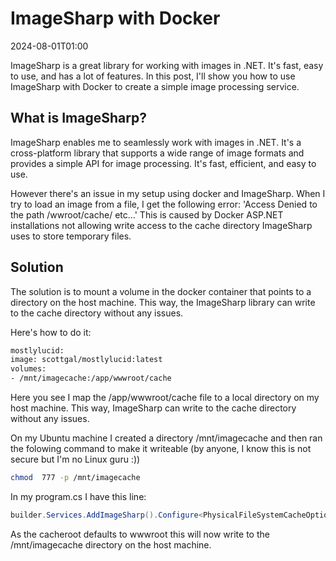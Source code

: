 # ImageSharp with Docker

<datetime class="hidden">2024-08-01T01:00</datetime>

<!--category-- Docker, ImageSharp -->

ImageSharp is a great library for working with images in .NET. It's fast, easy to use, and has a lot of features. In this post, I'll show you how to use ImageSharp with Docker to create a simple image processing service.

## What is ImageSharp?
ImageSharp enables me to seamlessly work with images in .NET. It's a cross-platform library that supports a wide range of image formats and provides a simple API for image processing. It's fast, efficient, and easy to use.

However there's an issue in my setup using docker and ImageSharp. When I try to load an image from a file, I get the following error:
'Access Denied to the path /wwroot/cache/ etc...'
This is caused by Docker ASP.NET installations not allowing write access to the cache directory ImageSharp uses to store temporary files.

## Solution
The solution is to mount a volume in the docker container that points to a directory on the host machine. This way, the ImageSharp library can write to the cache directory without any issues.

Here's how to do it:

```dockerfile
mostlylucid:
image: scottgal/mostlylucid:latest
volumes:
- /mnt/imagecache:/app/wwwroot/cache
```

Here you see I map the /app/wwwroot/cache file to a local directory on my host machine. This way, ImageSharp can write to the cache directory without any issues.

On my Ubuntu machine I created a directory /mnt/imagecache and then ran the folowing command to make it writeable (by anyone, I know this is not secure but I'm no Linux guru :))

```bash
chmod  777 -p /mnt/imagecache
```

In my program.cs I have this line:

```csharp
builder.Services.AddImageSharp().Configure<PhysicalFileSystemCacheOptions>(options => options.CacheFolder = "cache");
```
As the cacheroot defaults to wwwroot this will now write to the /mnt/imagecache directory on the host machine.